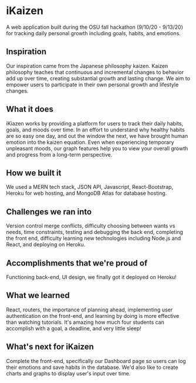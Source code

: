 # iKaizen
A web application built during the OSU fall hackathon (9/10/20 - 9/13/20) for tracking daily personal growth including goals, habits, and emotions.

## Inspiration
Our inspiration came from the Japanese philosophy kaizen. Kaizen philosophy teaches that continuous and incremental changes to behavior add up over time, creating substantial growth and lasting change. We aim to empower users to participate in their own personal growth and lifestyle changes.

## What it does
iKiazen works by providing a platform for users to track their daily habits, goals, and moods over time. In an effort to understand why healthy habits are so easy one day, and out the window the next, we have brought human emotion into the kaizen equation. Even when experiencing temporary unpleasant moods, our graph features help you to view your overall growth and progress from a long-term perspective.

## How we built it
We used a MERN tech stack, JSON API, Javascript, React-Bootstrap, Heroku for web hosting, and MongoDB Atlas for database hosting.

## Challenges we ran into
Version control merge conflicts, difficulty choosing between wants vs needs, time constraints, testing and debugging the back end, completing the front end, difficulty learning new technologies including Node.js and React, and deploying on Heroku.

## Accomplishments that we're proud of
Functioning back-end, UI design, we finally got it deployed on Heroku!

## What we learned
React, routers, the importance of planning ahead, implementing user authentication on the front-end, and learning by doing is more effective than watching tutorials. It's amazing how much four students can accomplish with a goal, a deadline, and very little sleep!

## What's next for iKaizen
Complete the front-end, specifically our Dashboard page so users can log their emotions and save habits in the database. We'd also like to create charts and graphs to display user's input over time.
